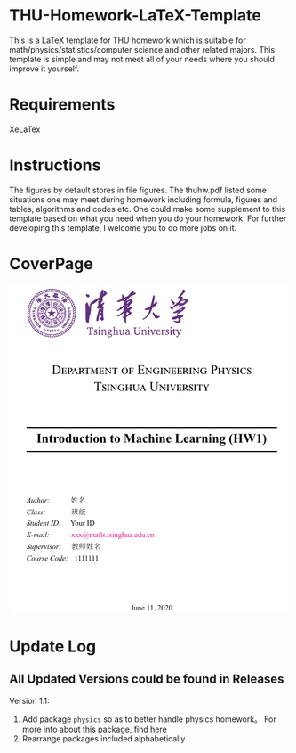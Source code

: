 # THU-Homework-LaTeX-Template
This is a LaTeX template for THU homework which is suitable for math/physics/statistics/computer science and other related majors. This template is simple and may not meet all of your needs where you should improve it yourself.
# Requirements
XeLaTex
# Instructions
The figures by default stores in file figures. The thuhw.pdf listed some situations one may meet during homework including formula, figures and tables, algorithms and codes etc. One could make some supplement to this template based on what you need when you do your homework. For further developing this template, I welcome you to do more jobs on it.
# CoverPage
![avatar](cover.png)
# Update Log
## All Updated Versions could be found in Releases
Version 1.1:
1. Add package `physics` so as to better handle physics homework。 For more info about this package, find [here](https://mirrors.bfsu.edu.cn/CTAN/macros/latex/contrib/physics/physics.pdf)
2. Rearrange packages included alphabetically
